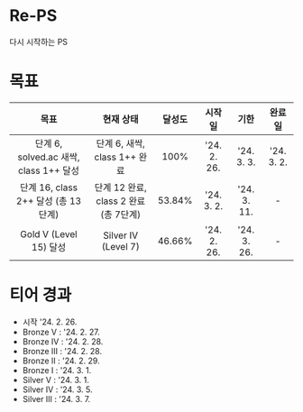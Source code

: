 # Re-PS

다시 시작하는 PS

# 목표

|                  목표                  |               현재 상태               | 달성도 |   시작일    |    기한     |   완료일   |
| :------------------------------------: | :-----------------------------------: | :----: | :---------: | :---------: | :--------: |
| 단계 6, solved.ac 새싹, class 1++ 달성 |     단계 6, 새싹, class 1++ 완료      |  100%  | '24. 2. 26. | '24. 3. 3.  | '24. 3. 2. |
|  단계 16, class 2++ 달성 (총 13단계)   | 단계 12 완료, class 2 완료 (총 7단계) | 53.84% | '24. 3. 2.  | '24. 3. 11. |     -      |
|         Gold V (Level 15) 달성         |          Silver IV (Level 7)          | 46.66% | '24. 2. 26. | '24. 3. 26. |     -      |

# 티어 경과

- 시작 '24. 2. 26.
- Bronze V : '24. 2. 27.
- Bronze IV : '24. 2. 28.
- Bronze III : '24. 2. 28.
- Bronze II : '24. 2. 29.
- Bronze I : '24. 3. 1.
- Silver V : '24. 3. 1.
- Silver IV : '24. 3. 5.
- Silver III : '24. 3. 7.
